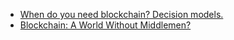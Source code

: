 - [When do you need blockchain? Decision models.](https://medium.com/@sbmeunier/when-do-you-need-blockchain-decision-models-a5c40e7c9ba1)
- [Blockchain: A World  Without  Middlemen?](https://www.giz.de/en/downloads/giz2019-EN-Blockchain-A-World-WIthout-Middlemen.pdf)
